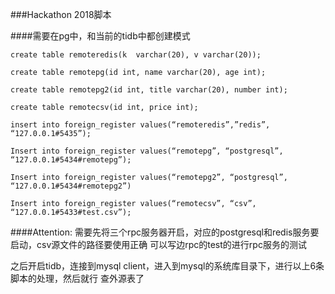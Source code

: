 ###Hackathon 2018脚本




####需要在pg中，和当前的tidb中都创建模式


`create table remoteredis(k  varchar(20), v varchar(20));`

`create table remotepg(id int, name varchar(20), age int);`

`create table remotepg2(id int, title varchar(20), number int);`

`create table remotecsv(id int, price int);`


`insert into foreign_register values(“remoteredis”,”redis”, “127.0.0.1#5435”);`

`Insert into foreign_register values(“remotepg”, “postgresql”, “127.0.0.1#5434#remotepg”);`

`Insert into foreign_register values(“remotepg2”, “postgresql”, “127.0.0.1#5434#remotepg2”)`

`Insert into foreign_register values(“remotecsv”, “csv”, “127.0.0.1#5433#test.csv”);`

####Attention:
需要先将三个rpc服务器开启，对应的postgresql和redis服务要启动，csv源文件的路径要使用正确
可以写边rpc的test的进行rpc服务的测试

之后开启tidb，连接到mysql client，进入到mysql的系统库目录下，进行以上6条脚本的处理，然后就行
查外源表了
